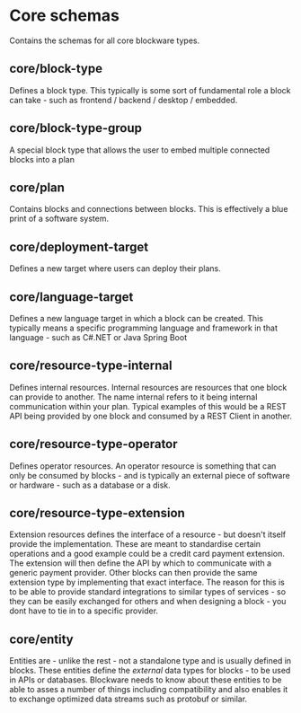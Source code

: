 # Core schemas
Contains the schemas for all core blockware types.

## core/block-type
Defines a block type. This typically is some sort of fundamental role
a block can take - such as frontend / backend / desktop / embedded.

## core/block-type-group
A special block type that allows the user to embed multiple connected
blocks into a plan

## core/plan
Contains blocks and connections between blocks. This is effectively a blue
print of a software system.

## core/deployment-target
Defines a new target where users can deploy their plans. 

## core/language-target
Defines a new language target in which a block can be created. 
This typically means a specific programming language and framework
in that language - such as C#.NET or Java Spring Boot

## core/resource-type-internal
Defines internal resources. Internal resources are resources that 
one block can provide to another. The name internal refers
to it being internal communication within your plan.
Typical examples of this would be a REST API being provided by one block
and consumed by a REST Client in another.  

## core/resource-type-operator
Defines operator resources. An operator resource is something that
can only be consumed by blocks - and is typically an external piece of
software or hardware - such as a database or a disk.

## core/resource-type-extension
Extension resources defines the interface of a resource - but doesn't
itself provide the implementation. These are meant to standardise
certain operations and a good example could be a credit card payment 
extension. The extension will then define the API by which to communicate
with a generic payment provider. Other blocks can then provide the same
extension type by implementing that exact interface.
The reason for this is to be able to provide standard integrations
to similar types of services - so they can be easily exchanged for others
and when designing a block - you dont have to tie in to a specific provider.

## core/entity
Entities are - unlike the rest - not a standalone type and is usually
defined in blocks. These entities define the *external* data types
for blocks - to be used in APIs or databases.
Blockware needs to know about these entities to be able to asses a number of 
things including compatibility and also enables it to exchange 
optimized data streams such as protobuf or similar.



